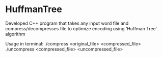 # HuffmanTree
Developed C++ program that takes any input word file and compress/decompresses file to optimize encoding using ‘Huffman Tree’ algorithm

Usage in terminal:
./compress <original_file> <compressed_file>
./uncompress <compressed_file> <uncompressed_file>

